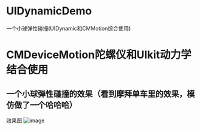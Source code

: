 # UIDynamicDemo
一个小球弹性碰撞(UIDynamic和CMMotion综合使用)

# CMDeviceMotion陀螺仪和UIkit动力学结合使用
## 一个小球弹性碰撞的效果（看到摩拜单车里的效果，模仿做了一个哈哈哈）

效果图
![image](https://github.com/LeeYouth/UIDynamicDemo/blob/master/LYDynamicDemo/headIcon/head-back.jpg)
